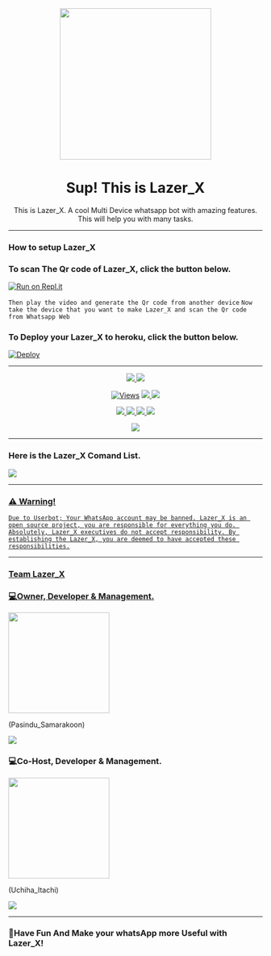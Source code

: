 <div align="center">
  <img src="https://telegra.ph/file/f39250b4f94fd7be7a0b7.png" width="300" height="300">
  <h1>Sup! This is Lazer_X </h1>
</div>

<p align="center">
    This is Lazer_X. A cool Multi Device whatsapp bot with amazing features. This will help you with many tasks.
</p>

----

  </a>
</p>

### How to setup Lazer_X

### To scan The Qr code of Lazer_X, click the button below.
[![Run on Repl.it](https://repl.it/badge/github/quiec/whatsasena)](https://replit.com/@Pasindu-Samarakoon/LazerX?v=1)

`Then play the video and generate the Qr code from another device`
`Now take the device that you want to make Lazer_X and scan the Qr code from Whatsapp Web`

### To Deploy your Lazer_X to heroku, click the button below.
[![Deploy](https://www.herokucdn.com/deploy/button.svg)](https://heroku.com/deploy?template=https://github.com/PasiNdu-SamaraKooN/Lazer_X.git)

----

<p align="center">
  <a href="https://github.com/PasiNdu-SamaraKooN/Lazer_X">
    <img src="https://img.shields.io/badge/Docker%20Pulls-pasindu--samarakoon%2FlazerX-aqua">
  </a>
 
 <a href="https://github.com/PasiNdu-SamaraKooN/Lazer_X">
    <img src="https://img.shields.io/badge/Image%20Size-728%20MB-blue">
    </a>
</p>

<p align="center">
  <a href="https://github.com/PasiNdu-SamaraKooN/Lazer_X">
    <img src="https://hits.seeyoufarm.com/api/count/incr/badge.svg?url=https%3A%2F%2Fgithub.com%2FPasiNdu-SamaraKooN%2FLazer_X&count_bg=%2379C83D&title_bg=%23555555&icon=gitpod.svg&icon_color=%23E7E7E7&title=Views&edge_flat=false" alt="Views"/></a>
  </a>
  <a href="https://github.com/PasiNdu-SamaraKooN/Lazer_X/fork">
    <img src="https://img.shields.io/github/forks/PasiNdu-SamaraKooN/Lazer_X?label=Fork&style=social">
    </a>
  <a href="https://github.com/PasiNdu-SamaraKooN/Lazer_X/stargazers">
    <img src="https://img.shields.io/github/stars/PasiNdu-SamaraKooN/Lazer_X?style=social">
  </a>
</p>

<p align="center">
  <a href="https://github.com/PasiNdu-SamaraKooN/Lazer_X">
    <img src="https://img.shields.io/github/repo-size/PasiNdu-SamaraKooN/Lazer_X?color=green&red=Repo%20Size&style=plastic">
   </a>
  <a href="https://github.com/PasiNdu-SamaraKooN/Lazer_X">
    <img src="https://img.shields.io/github/license/PasiNdu-SamaraKooN/Lazer_X?color=green&red=License&style=plastic">
   </a>
   <a href="https://github.com/PasiNdu-SamaraKooN/Lazer_X">
    <img src="https://img.shields.io/badge/Languages%20-JavaScript%2098.4%25-green&red">
   </a>
  <a href="https://github.com/PasiNdu-SamaraKooN/Lazer_X">
    <img src="https://img.shields.io/static/v1?label=Author&message=PasiNdu%20SamaraKooN&color=purple&style=plastic">
   </a>
  </p>

<p align="center">
  <a href="https://wa.me/94719603031">
    <img src="https://img.shields.io/badge/Contact%20Me%20On%20Whatsapp-PasiNdu%20SamaraKooN-purple&style=plastic">
  </a>
</p>

----

### Here is the Lazer_X Comand List.

<a href="https://gist.github.com/PasiNdu-SamaraKooN/e454d94d6dbe080e933b9db7324bdb0e">
    <img src="https://img.shields.io/badge/Lazer%20X-purple&style=plastic">

----

### ⚠️ Warning! 
```
Due to Userbot; Your WhatsApp account may be banned. Lazer_X is an open source project, you are responsible for everything you do. Absolutely, Lazer_X executives do not accept responsibility. By establishing the Lazer_X, you are deemed to have accepted these responsibilities.
```

----

### Team Lazer_X

### 💻Owner, Developer & Management.

<a href="https://github.com/PasiNdu-SamaraKooN/Lazer_X.git">
    <img src="https://telegra.ph/file/81c3b795d770f63079ff6.png" width="200" height="200">
  </a>

(Pasindu_Samarakoon)

<a href="https://wa.me/+94719603031">
    <img src="https://img.shields.io/badge/Contact%20me%20on%20WhatsApp-purple&style=plastic">
   </a>
  
### 💻Co-Host, Developer & Management.

<a href="http://wa.me/94772842356">
    <img src="https://telegra.ph/file/a57f5d4d523d374c861f9.jpg" width="200" height="200">
  </a>

(Uchiha_Itachi)

<a href="http://wa.me/94772842356">
    <img src="https://img.shields.io/badge/Contact%20me%20on%20WhatsApp-purple&style=plastic">
   </a>
  
----

### 📱Have Fun And Make your whatsApp more Useful with Lazer_X!    
